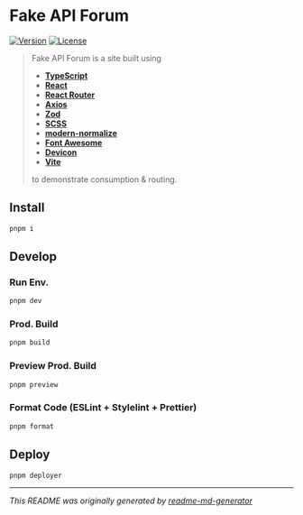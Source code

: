 # Fake API Forum
[![Version](https://img.shields.io/badge/dynamic/json?url=https://raw.githubusercontent.com/eldarlrd/fake-api-forum/main/package.json&query=version&logo=git-extensions&label=version&labelColor=475569&color=0284c7)](https://github.com/eldarlrd/fake-api-forum/blob/main/package.json)
[![License](https://img.shields.io/badge/dynamic/json?url=https://raw.githubusercontent.com/eldarlrd/fake-api-forum/main/package.json&query=license&logo=open-source-initiative&logoColor=fff&label=license&labelColor=475569&color=c026d3)](https://github.com/eldarlrd/fake-api-forum/blob/main/LICENSE)

> Fake API Forum is a site built using
> - **[TypeScript](https://typescriptlang.org)**
> - **[React](https://react.dev)**
> - **[React Router](https://reactrouter.com)**
> - **[Axios](https://axios-http.com)**
> - **[Zod](https://zod.dev)**
> - **[SCSS](https://sass-lang.com)**
> - **[modern-normalize](https://github.com/sindresorhus/modern-normalize)**
> - **[Font Awesome](https://fontawesome.com)**
> - **[Devicon](https://devicon.dev)**
> - **[Vite](https://vitejs.dev)**
>
> to demonstrate consumption & routing.

## Install
```sh
pnpm i
```
## Develop
### Run Env.
```sh
pnpm dev
```
### Prod. Build
```sh
pnpm build
```
### Preview Prod. Build
```sh
pnpm preview
```
### Format Code (ESLint + Stylelint + Prettier)
```sh
pnpm format
```
## Deploy
```sh
pnpm deployer
```
***
*This README was originally generated by [readme-md-generator](https://github.com/kefranabg/readme-md-generator)*